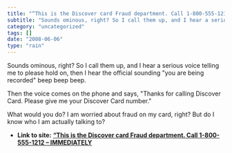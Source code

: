 ```yaml
---
title: "“This is the Discover card Fraud department. Call 1-800-555-1212 – IMMEDIATELY"
subtitle: "Sounds ominous, right? So I call them up, and I hear a serious voice telling"
category: "uncategorized"
tags: []
date: "2008-06-06"
type: "rain"
---
```

Sounds ominous, right? So I call them up, and I hear a serious voice telling
me to please hold on, then I hear the official sounding "you are being
recorded" beep beep beep.

Then the voice comes on the phone and says, "Thanks for calling Discover Card.
Please give me your Discover Card number."

What would you do? I am worried about fraud on my card, right? But do I know
who I am actually talking to?


* **Link to site:** **[“This is the Discover card Fraud department. Call 1-800-555-1212 – IMMEDIATELY](None)**